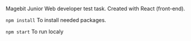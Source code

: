 Magebit Junior Web developer test task. 
Created with React (front-end).


`npm install`
To install needed packages. 

`npm start`
To run localy


